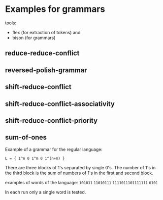 # Examples for grammars

tools: 
* flex (for extraction of tokens) and 
* bison (for grammars)

## reduce-reduce-conflict

## reversed-polish-grammar

## shift-reduce-conflict

## shift-reduce-conflict-associativity

## shift-reduce-conflict-priority

## sum-of-ones


Example of a grammar for the regular language:

```L = { 1^n 0 1^m 0 1^(n+m) }```

There are three blocks of 1's separated by single 0's. 
The number of 1's in the third block is the sum of numbers of 1's 
in the first and second block.

examples of words of the language: 
```101011```
```11010111```
```1111011101111111```
```0101```

In each run only a single word is tested.


